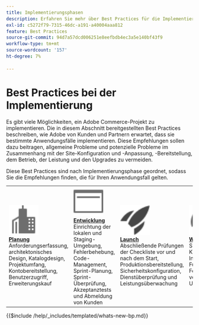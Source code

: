```yaml
---
title: Implementierungsphasen
description: Erfahren Sie mehr über Best Practices für die Implementierungsphasen von Adobe Commerce-Projekten.
exl-id: c5272f79-7315-46dc-a191-a40004aaa812
feature: Best Practices
source-git-commit: 94d7a57dcd006251e8eefbdb4ec3a5e140bf43f9
workflow-type: tm+mt
source-wordcount: '157'
ht-degree: 7%

---
```


# Best Practices bei der Implementierung

Es gibt viele Möglichkeiten, ein Adobe Commerce-Projekt zu implementieren. Die in diesem Abschnitt bereitgestellten Best Practices beschreiben, wie Adobe von Kunden und Partnern erwartet, dass sie bestimmte Anwendungsfälle implementieren. Diese Empfehlungen sollen dazu beitragen, allgemeine Probleme und potenzielle Probleme im Zusammenhang mit der Site-Konfiguration und -Anpassung, -Bereitstellung, dem Betrieb, der Leistung und den Upgrades zu vermeiden.

Diese Best Practices sind nach Implementierungsphase geordnet, sodass Sie die Empfehlungen finden, die für Ihren Anwendungsfall gelten.

<table style="table-layout:fixed">
<tr>
  <td>
    <a href="planning/overview.md">
    <img alt="Planung" src="../../assets/icons/enterprise.svg" width="80" height="80"/>
    </a>
    <div>
    <a href="planning/overview.md"><strong>Planung</strong></a>
    </div>
    Anforderungserfassung, architektonisches Design, Katalogdesign, Projektumfang, Kontobereitstellung, Benutzerzugriff, Erweiterungskauf
    <br>
  </td>
  <td>
    <a href="development/overview.md">
      <img alt="Entwicklung" src="../../assets/icons/page-rule.svg" width="80" height="80">
    </a>
    <div>
    <a href="development/overview.md"><strong>Entwicklung</strong></a>
    </div>
    Einrichtung der lokalen und Staging-Umgebung, Fehlerbehebung, Code-Management, Sprint-Planung, Sprint-Überprüfung, Akzeptanztests und Abmeldung von Kunden
    <br>
  </td>
  <td>
    <a href="launch/overview.md">
      <img alt="Launch" src="../../assets/icons/launch.svg" width="80" height="80">
    </a>
    <div>
    <a href="launch/overview.md"><strong>Launch</strong></a>
    </div>
    Abschließende Prüfungen der Checkliste vor und nach dem Start, Produktionsbereitstellung, Sicherheitskonfiguration, Dienstüberprüfung und Leistungsüberwachung  
    <br>
  </td>
  <td>
    <a href="maintenance/overview.md">
      <img alt="Wartung" src="../../assets/icons/gauge.svg" width="80" height="80">
    </a>
    <div>
    <a href="maintenance/overview.md"><strong>Wartung</strong></a>
    </div>
    Site-Überwachung, Katalogverwaltung, Indizierung, Konfiguration, Funktionsverbesserungen, Fehlerbehebung, verwaltete Dienste, Upgrades   
    <br>
  </td>
</tr>
</table>

{{$include /help/_includes/templated/whats-new-bp.md}}
